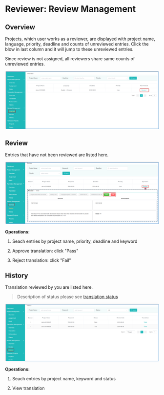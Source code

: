 # Reviewer: Review Management

## Overview

Projects, which user works as a reviewer, are displayed with project name, language, priority, deadline and counts of unreviewed entries. Click the blow in last column and it will jump to these unreviewed entries.

Since review is not assigned, all reviewers share same counts of unreviewed entries.

![](/assets/review_management.overview.png)

## Review

Entries that have not been reviewed are listed here.

![](/assets/review_management.review.png)

**Operations:**

1. Seach entries by project name, priority, deadline and keyword

2. Approve translation: click "Pass"

3. Reject translation: click "Fail"


## History

Translation reviewed by you are listed here.
 

> Description of status please see [translation status](../glossary.md#translation-status)

![](/assets/review_management.history.png)

**Operations:**

1. Seach entries by project name, keyword and status

2. View translation





